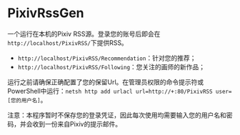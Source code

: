﻿# PixivRssGen

一个运行在本机的Pixiv RSS源。登录您的账号后即会在`http://localhost/PixivRSS/`下提供RSS。
- `http://localhost/PixivRSS/Recommendation`：针对您的推荐；
- `http://localhost/PixivRSS/Following`：您关注的画师的新作品；

运行之前请确保正确配置了您的保留Url。在管理员权限的命令提示符或PowerShell中运行：`netsh http add urlacl url=http://+:80/PixivRSS user=[您的用户名]`。

注意：本程序暂时不保存您的登录凭证，因此每次使用均需要输入您的用户名和密码，并会收到一份来自Pixiv的提示邮件。